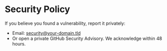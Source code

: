 # Security Policy
If you believe you found a vulnerability, report it privately:
- Email: security@your-domain.tld
- Or open a private GitHub Security Advisory.
We acknowledge within 48 hours.
